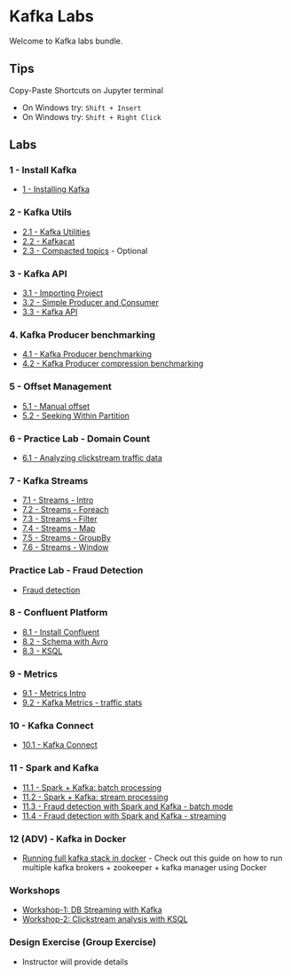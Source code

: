 <link rel='stylesheet' href='assets/css/main.css'/>

# Kafka Labs

Welcome to Kafka labs bundle.

## Tips

Copy-Paste Shortcuts on Jupyter terminal  

* On Windows try: `Shift + Insert`  
* On Windows try: `Shift + Right Click`

## Labs

### 1 - Install Kafka

* [1 - Installing Kafka](labs/01-installing-kafka.md)

### 2 - Kafka Utils

* [2.1 - Kafka Utilities](labs/02.1-kafka-utils.md)
* [2.2 - Kafkacat](labs/02.2-kafkacat.md)
* [2.3 - Compacted topics](labs/02.3-log-compaction.md) - Optional

### 3 - Kafka API

* [3.1 - Importing Project](labs/03.1-import-project.md)
* [3.2 - Simple Producer and Consumer](labs/03.2-kafka-api.md)
* [3.3 - Kafka API](labs/03.3-kafka-api.md)

### 4. Kafka Producer benchmarking

* [4.1 - Kafka Producer benchmarking](labs/04.1-producer-benchmark.md)
* [4.2 - Kafka Producer  compression benchmarking](labs/04.2-producer-compress.md)

### 5 - Offset Management

* [5.1 - Manual offset](labs/05.1-manual-offset.md)
* [5.2 - Seeking Within Partition](labs/05.2-seek.md)

### 6 - Practice Lab - Domain Count

* [6.1 - Analyzing clickstream traffic data](labs/06-domain-count.md)

### 7 - Kafka Streams

* [7.1 - Streams - Intro](labs/07.1-streaming-intro.md)
* [7.2 - Streams - Foreach](labs/07.2-streaming-foreach.md)
* [7.3 - Streams - Filter](labs/07.3-streaming-filter.md)
* [7.4 - Streams - Map](labs/07.4-streaming-map.md)
* [7.5 - Streams - GroupBy](labs/07.5-streaming-groupby.md)
* [7.6 - Streams - Window](labs/07.6-streaming-window.md)

### Practice Lab - Fraud Detection

* [Fraud detection](labs/practice-1-fraud-detection.md)

### 8 - Confluent Platform

* [8.1 - Install Confluent](labs/08.1-install-confluent.md)
* [8.2 - Schema with Avro](labs/08.2-avro-schema.md)
* [8.3 - KSQL](labs/08.3-ksql-intro.md)

### 9 -  Metrics

* [9.1 - Metrics Intro](labs/09.1-metrics-intro.md)
* [9.2 - Kafka Metrics - traffic stats](labs/09.2-kafka-metrics.md)

### 10 - Kafka Connect

* [10.1 - Kafka Connect](labs/10.1-kafka-connect.md)

### 11 - Spark and Kafka

* [11.1 - Spark + Kafka: batch processing](labs/11.1-spark-kafka-batch-processing.md)
* [11.2 - Spark + Kafka: stream processing](labs/11.2-spark-kafka-stream-processing.md)
* [11.3 - Fraud detection with Spark and Kafka - batch mode](labs/11.3-spark-kafka-fraud-detection-batch.md)
* [11.4 - Fraud detection with Spark and Kafka - streaming](labs/11.4-spark-kafka-fraud-detection-streaming.md)

### 12 (ADV) - Kafka in Docker

* [Running full kafka stack in docker](https://github.com/elephantscale/kafka-in-docker) - Check out this guide on how to run multiple kafka brokers + zookeeper + kafka manager using Docker

### Workshops

* [Workshop-1: DB Streaming with Kafka](labs/workshop-1-db-streaming-docker.md)
* [Workshop-2: Clickstream analysis with KSQL](labs/workshop-2-ksql-docker.md)

### Design Exercise (Group Exercise)

* Instructor will provide details
